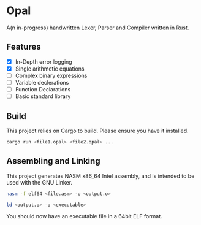 # Opal

A(n in-progress) handwritten Lexer, Parser and Compiler written in Rust.

## Features
* [x] In-Depth error logging
* [x] Single arithmetic equations
* [ ] Complex binary expressions
* [ ] Variable declerations
* [ ] Function Declarations
* [ ] Basic standard library

## Build
This project relies on Cargo to build. Please ensure you have it installed.
```bash
cargo run <file1.opal> <file2.opal> ...
```

## Assembling and Linking
This project generates NASM x86_64 Intel assembly, and is intended to be used with the GNU Linker.
```bash
nasm -f elf64 <file.asm> -o <output.o>
```
```bash
ld <output.o> -o <executable>
```

You should now have an executable file in a 64bit ELF format.
